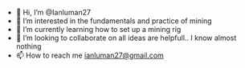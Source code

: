 - 👋 Hi, I’m @Ianluman27
- 👀 I’m interested in the fundamentals and practice of mining
- 🌱 I’m currently learning how to set up a mining rig
- 💞️ I’m looking to collaborate on all ideas are helpfull.. I know almost nothing
- 📫 How to reach me ianluman27@gmail.com

<!---
Ianluman27/Ianluman27 is a ✨ special ✨ repository because its `README.md` (this file) appears on your GitHub profile.
You can click the Preview link to take a look at your changes.
--->
